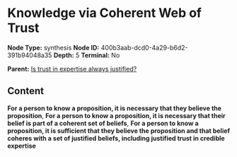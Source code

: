 # Knowledge via Coherent Web of Trust

**Node Type:** synthesis
**Node ID:** 400b3aab-dcd0-4a29-b6d2-391b94048a35
**Depth:** 5
**Terminal:** No

**Parent:** [Is trust in expertise always justified?](is-trust-in-expertise-always-justified-antithesis-204f257a-db0c-4dae-8e31-32d8e02b0d16.md)

## Content

**For a person to know a proposition, it is necessary that they believe the proposition**, **For a person to know a proposition, it is necessary that their belief is part of a coherent set of beliefs**, **For a person to know a proposition, it is sufficient that they believe the proposition and that belief coheres with a set of justified beliefs, including justified trust in credible expertise**
